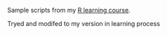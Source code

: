 
Sample scripts from my [R learning course](https://www.linkedin.com/learning/learning-r/). 

Tryed and modifed to my version in learning process
